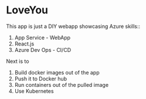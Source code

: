 # LoveYou


This app is just a DIY webapp showcasing Azure skills::
1. App Service - WebApp
2. React.js 
3. Azure Dev Ops - CI/CD

Next is to 
1. Build docker images out of the app
2. Push it to Docker hub
3. Run containers out of the pulled image
4. Use Kubernetes 
